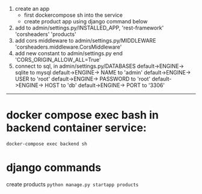 1. create an app
    - first dockercompose sh into the service
    - create product app using django command below
2. add to admin/settings.py/INSTALLED_APP, 
    'rest-framework'
    'corsheaders'
    'products'
3. add cors middleware to admin/settings.py/MIDDLEWARE
    'corsheaders.middleware.CorsMiddleware'
4. add new constant to admin/settings.py end
    'CORS_ORIGIN_ALLOW_ALL=True'
5. connect to sql, in admin/settings.py/DATABASES
    default->ENGINE-> sqlite to mysql
    default->ENGINE-> NAME  to 'admin'
    default->ENGINE-> USER  to 'root'
    default->ENGINE-> PASSWORD  to 'root'
    default->ENGINE-> HOST  to 'db'
    default->ENGINE-> PORT  to '3306'


------ 
# docker compose exec bash in backend container service:
`docker-compose exec backend sh`
# django commands
create products 
`python manage.py startapp products`
